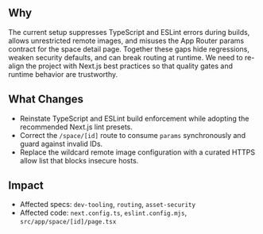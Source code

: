 ## Why
The current setup suppresses TypeScript and ESLint errors during builds, allows unrestricted remote images, and misuses the App Router params contract for the space detail page. Together these gaps hide regressions, weaken security defaults, and can break routing at runtime. We need to re-align the project with Next.js best practices so that quality gates and runtime behavior are trustworthy.

## What Changes
- Reinstate TypeScript and ESLint build enforcement while adopting the recommended Next.js lint presets.
- Correct the `/space/[id]` route to consume `params` synchronously and guard against invalid IDs.
- Replace the wildcard remote image configuration with a curated HTTPS allow list that blocks insecure hosts.

## Impact
- Affected specs: `dev-tooling`, `routing`, `asset-security`
- Affected code: `next.config.ts`, `eslint.config.mjs`, `src/app/space/[id]/page.tsx`
